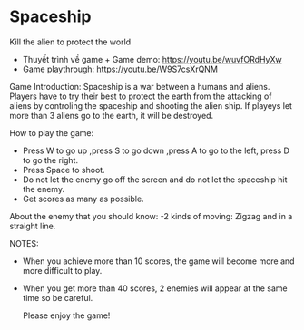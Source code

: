 # Spaceship
Kill the alien to protect the world

- Thuyết trình về game + Game demo: https://youtu.be/wuvfORdHyXw
- Game playthrough: https://youtu.be/W9S7csXrQNM

Game Introduction:
Spaceship is a war between a humans and aliens. Players have to try their best to protect the earth from the attacking of aliens by controling the spaceship and shooting the alien ship. If playeys let more than 3 aliens go to the earth, it will be destroyed.

How to play the game:
- Press W to go up ,press S to go down ,press A to go to the left, press D to go the right.
- Press Space to shoot.
- Do not let the enemy go off the screen and do not let the spaceship hit the enemy.
- Get scores as many as possible.

About the enemy that you should know:
-2 kinds of moving: Zigzag and in a straight line.

NOTES: 
- When you achieve more than 10 scores, the game will become more and more difficult to play.
- When you get more than 40 scores, 2 enemies will appear at the same time so be careful.

  Please enjoy the game!
  
